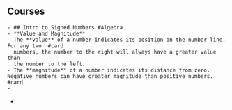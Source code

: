 ## Courses
	- ## Intro to Signed Numbers #Algebra
	- **Value and Magnitude**
	- The **value** of a number indicates its position on the number line. For any two  #card
	  numbers, the number to the right will always have a greater value than 
	  the number to the left.
	- The **magnitude** of a number indicates its distance from zero. Negative numbers can have greater magnitude than positive numbers. #card
	-
-